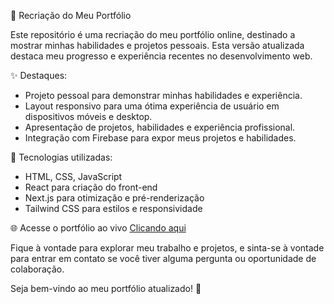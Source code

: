 🚀 Recriação do Meu Portfólio

Este repositório é uma recriação do meu portfólio online, destinado a mostrar minhas habilidades e projetos pessoais. Esta versão atualizada destaca meu progresso e experiência recentes no desenvolvimento web.

✨ Destaques:

- Projeto pessoal para demonstrar minhas habilidades e experiência.
- Layout responsivo para uma ótima experiência de usuário em dispositivos móveis e desktop.
- Apresentação de projetos, habilidades e experiência profissional.
- Integração com Firebase para expor meus projetos e habilidades.

🔧 Tecnologias utilizadas:

- HTML, CSS, JavaScript
- React para criação do front-end
- Next.js para otimização e pré-renderização
- Tailwind CSS para estilos e responsividade

🌐 Acesse o portfólio ao vivo [Clicando aqui](https://portifolio-react-rose-tau.vercel.app/)

Fique à vontade para explorar meu trabalho e projetos, e sinta-se à vontade para entrar em contato se você tiver alguma pergunta ou oportunidade de colaboração.

Seja bem-vindo ao meu portfólio atualizado! 🌟
